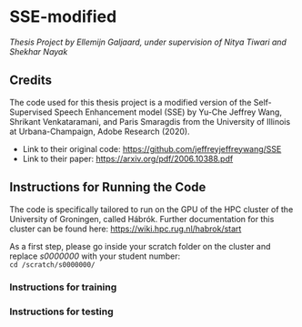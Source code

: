 # SSE-modified  
_Thesis Project by Ellemijn Galjaard, under supervision of Nitya Tiwari and Shekhar Nayak_

## Credits
The code used for this thesis project is a modified version of the Self-Supervised Speech Enhancement model (SSE) by Yu-Che Jeffrey Wang, Shrikant Venkataramani, and Paris Smaragdis from the University of Illinois at Urbana-Champaign, Adobe Research (2020).  

- Link to their original code: https://github.com/jeffreyjeffreywang/SSE
- Link to their paper: https://arxiv.org/pdf/2006.10388.pdf

## Instructions for Running the Code
The code is specifically tailored to run on the GPU of the HPC cluster of the University of Groningen, called Hábrók.
Further documentation for this cluster can be found here: https://wiki.hpc.rug.nl/habrok/start  

As a first step, please go inside your scratch folder on the cluster and replace *s0000000* with your student number:  
``` cd /scratch/s0000000/ ```



### Instructions for training


### Instructions for testing
